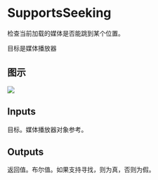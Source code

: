 # SupportsSeeking

检查当前加载的媒体是否能跳到某个位置。

目标是媒体播放器

## 图示

![]($-20221218-20015621.png)

## Inputs

目标。媒体播放器对象参考。  

## Outputs

返回值。布尔值。如果支持寻找，则为真，否则为假。
